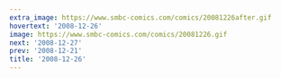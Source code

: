 ```yaml
---
extra_image: https://www.smbc-comics.com/comics/20081226after.gif
hovertext: '2008-12-26'
image: https://www.smbc-comics.com/comics/20081226.gif
next: '2008-12-27'
prev: '2008-12-21'
title: '2008-12-26'
---
```

